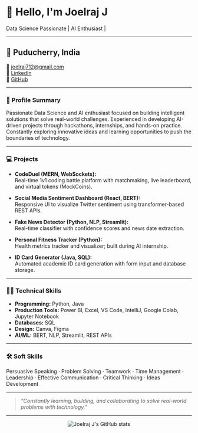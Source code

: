 # 👋 Hello, I'm Joelraj J

Data Science Passionate | AI Enthusiast |

---

## 📍 Puducherry, India  
📧 [joelraj712@gmail.com](mailto:joelraj712@gmail.com)  
🔗 [LinkedIn](https://www.linkedin.com/in/joelraj-j-370300293t)  
🔗 [GitHub](https://github.com/Joelrajjoe)

---

### 🚀 Profile Summary

Passionate Data Science and AI enthusiast focused on building intelligent solutions that solve real-world challenges. Experienced in developing AI-driven projects through hackathons, internships, and hands-on practice. Constantly exploring innovative ideas and learning opportunities to push the boundaries of technology.


---

### 💻 Projects

- **CodeDuel (MERN, WebSockets):**  
  Real-time 1v1 coding battle platform with matchmaking, live leaderboard, and virtual tokens (MockCoins).

- **Social Media Sentiment Dashboard (React, BERT):**  
  Responsive UI to visualize Twitter sentiment using transformer-based REST APIs.

- **Fake News Detector (Python, NLP, Streamlit):**  
  Real-time classifier with confidence scores and news date extraction.

- **Personal Fitness Tracker (Python):**  
  Health metrics tracker and visualizer; built during AI internship.

- **ID Card Generator (Java, SQL):**  
  Automated academic ID card generation with form input and database storage.

---

### 🧑‍💻 Technical Skills

- **Programming:** Python, Java
- **Production Tools:** Power BI, Excel, VS Code, IntelliJ, Google Colab, Jupyter Notebook
- **Databases:** SQL
- **Design:** Canva, Figma
- **AI/ML:** BERT, NLP, Streamlit, REST APIs

---


### 🛠️ Soft Skills

Persuasive Speaking · Problem Solving · Teamwork · Time Management · Leadership · Effective Communication · Critical Thinking · Ideas Development

---

> _“Constantly learning, building, and collaborating to solve real-world problems with technology.”_

---

<p align="center">
  <img src="https://github-readme-stats.vercel.app/api?username=Joelrajjoet&show_icons=true&theme=radical" alt="Joelraj J's GitHub stats" />
</p>
